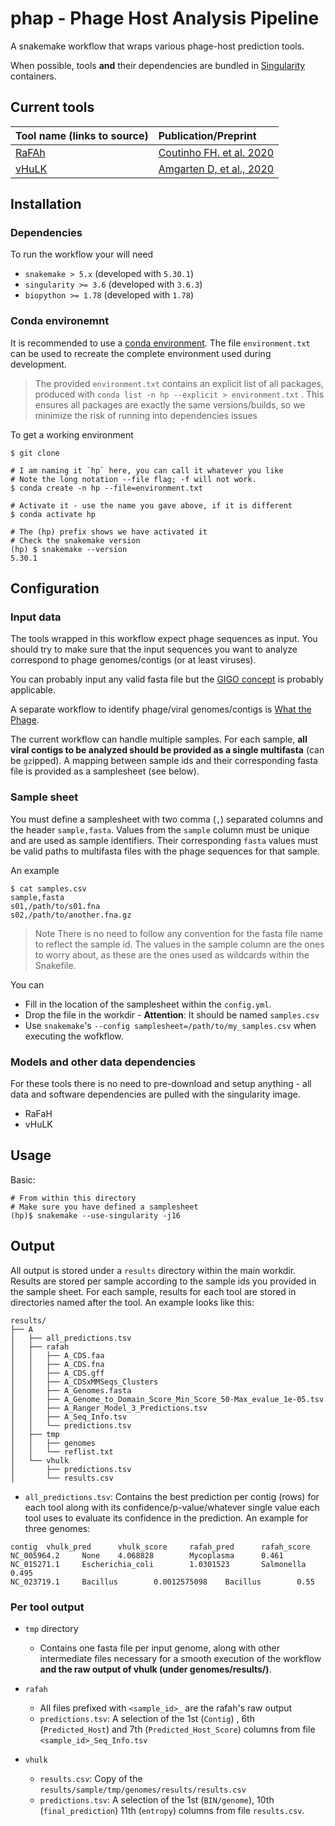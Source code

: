 # phap - Phage Host Analysis Pipeline

A snakemake workflow that wraps various phage-host prediction tools.

When possible, tools **and** their dependencies are bundled in 
[Singularity](https://sylabs.io/) containers.

## Current tools

|Tool name (links to source) | Publication/Preprint |
|:------|:------|
[RaFAh](https://sourceforge.net/projects/rafah/)|[Coutinho FH. et al. 2020](https://www.biorxiv.org/content/10.1101/2020.09.25.313155v1?rss=1)
[vHuLK](https://github.com/soedinglab/wish)|[Amgarten D, et al., 2020](https://www.biorxiv.org/content/10.1101/2020.12.06.413476v1)


## Installation

### Dependencies

To run the workflow your will need
- `snakemake > 5.x` (developed with `5.30.1`)
- `singularity >= 3.6` (developed with `3.6.3`)
- `biopython >= 1.78` (developed with `1.78`)

### Conda environemnt

It is recommended to use a [conda environment](https://docs.conda.io/projects/conda/en/latest/).
The file `environment.txt` can be used to recreate the complete environment 
used during development.

> The provided `environment.txt` contains an explicit list of all packages,
> produced with `conda list -n hp --explicit > environment.txt` .
> This ensures all packages are exactly the same versions/builds, so we 
> minimize the risk of running into dependencies issues

To get a working environment
```
$ git clone 

# I am naming it `hp` here, you can call it whatever you like
# Note the long notation --file flag; -f will not work.
$ conda create -n hp --file=environment.txt

# Activate it - use the name you gave above, if it is different
$ conda activate hp

# The (hp) prefix shows we have activated it
# Check the snakemake version
(hp) $ snakemake --version
5.30.1
```

## Configuration

### Input data

The tools wrapped in this workflow expect phage sequences as input.
You should try to make sure that the input sequences you want to analyze 
correspond to phage genomes/contigs (or at least viruses).

You can probably input any valid fasta file but the 
[GIGO concept](https://en.wikipedia.org/wiki/Garbage_in,_garbage_out) 
is probably applicable.


A separate workflow to identify phage/viral genomes/contigs is 
[What the Phage](https://github.com/replikation/What_the_Phage).

The current workflow can handle multiple samples. 
For each sample, **all viral contigs to be analyzed should be provided as a 
single multifasta** (can be `gz`ipped). 
A mapping between sample ids and their corresponding fasta file is provided as
a samplesheet (see below).

### Sample sheet

You must define a samplesheet with two comma (`,`) separated columns and the
header `sample,fasta`. Values from the `sample` column must be unique and
are used as sample identifiers. Their corresponding `fasta` values must be
valid paths to multifasta files with the phage sequences for that sample.

An example
```
$ cat samples.csv
sample,fasta
s01,/path/to/s01.fna
s02,/path/to/another.fna.gz
```

> Note
> There is no need to follow any convention for the fasta file name to 
> reflect the sample id. The values in the sample column are the ones to worry
> about, as these are the ones used as wildcards within the Snakefile.

You can
- Fill in the location of the samplesheet within the `config.yml`.
- Drop the file in the workdir - **Attention**: It should be named `samples.csv`
- Use `snakemake`'s `--config samplesheet=/path/to/my_samples.csv` when
executing the wofkflow.

### Models and other data dependencies

For these tools there is no need to pre-download and setup anything - all 
data and software dependencies are pulled with the singularity image.

* RaFaH
* vHuLK

## Usage

Basic:
```
# From within this directory
# Make sure you have defined a samplesheet
(hp)$ snakemake --use-singularity -j16
```

## Output

All output is stored under a `results` directory within the main workdir.
Results are stored per sample according to the sample ids you provided in the
sample sheet.
For each sample, results for each tool are stored in directories named after 
the tool. An example looks like this:
```
results/
├── A
│   ├── all_predictions.tsv
│   ├── rafah
│   │   ├── A_CDS.faa
│   │   ├── A_CDS.fna
│   │   ├── A_CDS.gff
│   │   ├── A_CDSxMMSeqs_Clusters
│   │   ├── A_Genomes.fasta
│   │   ├── A_Genome_to_Domain_Score_Min_Score_50-Max_evalue_1e-05.tsv
│   │   ├── A_Ranger_Model_3_Predictions.tsv
│   │   ├── A_Seq_Info.tsv
│   │   └── predictions.tsv
│   ├── tmp
│   │   ├── genomes
│   │   └── reflist.txt
│   └── vhulk
│       ├── predictions.tsv
│       └── results.csv

```

* `all_predictions.tsv`: Contains the best prediction per contig (rows) for 
each tool along with its confidence/p-value/whatever single value each tool 
uses to evaluate its confidence in the prediction.
An example for three genomes:
```
contig  vhulk_pred      vhulk_score     rafah_pred      rafah_score
NC_005964.2     None    4.068828        Mycoplasma      0.461
NC_015271.1     Escherichia_coli        1.0301523       Salmonella      0.495
NC_023719.1     Bacillus        0.0012575098    Bacillus        0.55
```

### Per tool output
* `tmp` directory
  * Contains one fasta file per input genome, along with other intermediate 
files necessary for a smooth execution of the workflow **and the raw output 
of vhulk (under genomes/results/)**.

* `rafah`
  * All files prefixed with `<sample_id>_` are the rafah's raw output
  * `predictions.tsv`: A selection of the 1st (`Contig`) , 6th 
(`Predicted_Host`) and 7th (`Predicted_Host_Score`) columns from file 
`<sample_id>_Seq_Info.tsv`

* `vhulk`
  * `results.csv`: Copy of the `results/sample/tmp/genomes/results/results.csv`
  * `predictions.tsv`: A selection of the 1st (`BIN/genome`), 10th (`final_prediction`) 
11th (`entropy`) columns from file `results.csv`.

